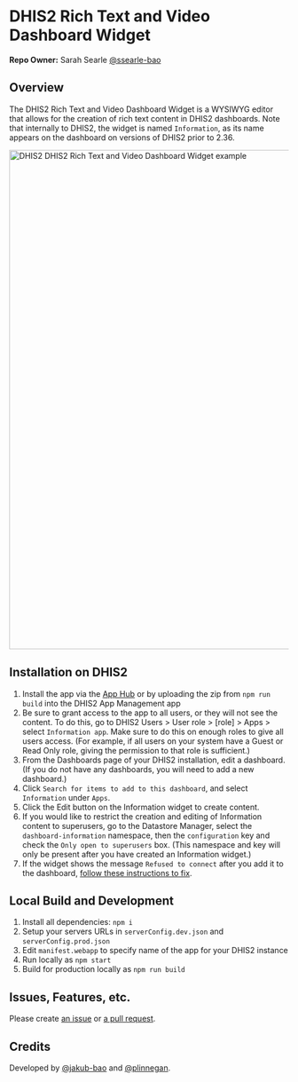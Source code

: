 # DHIS2 Rich Text and Video Dashboard Widget

**Repo Owner:** Sarah Searle [@ssearle-bao](https://github.com/ssearle-bao)

## Overview

The DHIS2 Rich Text and Video Dashboard Widget is a WYSIWYG editor that allows for the creation of rich text content in DHIS2 dashboards.  Note that internally to DHIS2, the widget is named `Information`, as its name appears on the dashboard on versions of DHIS2 prior to 2.36.

<img width="900" alt="DHIS2 DHIS2 Rich Text and Video Dashboard Widget example" src="https://user-images.githubusercontent.com/852673/107974482-a801f980-6f84-11eb-8e04-1b9189c70073.png">

## Installation on DHIS2

1. Install the app via the [App Hub](https://apps.dhis2.org/) or by uploading the zip from `npm run build` into the DHIS2 App Management app
2. Be sure to grant access to the app to all users, or they will not see the content. To do this, go to DHIS2 Users > User role > [role] > Apps > select `Information app`. Make sure to do this on enough roles to give all users access. (For example, if all users on your system have a Guest or Read Only role, giving the permission to that role is sufficient.)
3. From the Dashboards page of your DHIS2 installation, edit a dashboard. (If you do not have any dashboards, you will need to add a new dashboard.)
4. Click `Search for items to add to this dashboard`, and select `Information` under `Apps`.
5. Click the Edit button on the Information widget to create content.
6. If you would like to restrict the creation and editing of Information content to superusers, go to the Datastore Manager, select the `dashboard-information` namespace, then the `configuration` key and check the `Only open to superusers` box. (This namespace and key will only be present after you have created an  Information widget.)
7. If the widget shows the message `Refused to connect` after you add it to the dashboard, [follow these instructions to fix](https://github.com/pepfar-datim/dashboard-information-widget/blob/main/docs/RefusedToConnect.md).

## Local Build and Development

1. Install all dependencies: `npm i`
2. Setup your servers URLs in `serverConfig.dev.json` and `serverConfig.prod.json`
3. Edit `manifest.webapp` to specify name of the app for your DHIS2 instance
4. Run locally as `npm start`
5. Build for production locally as `npm run build`

## Issues, Features, etc.

Please create [an issue](https://github.com/pepfar-datim/dashboard-information-widget/issues) or [a pull request](https://github.com/pepfar-datim/dashboard-information-widget/pulls).

## Credits

Developed by [@jakub-bao](https://github.com/jakub-bao) and [@plinnegan](https://github.com/plinnegan).
